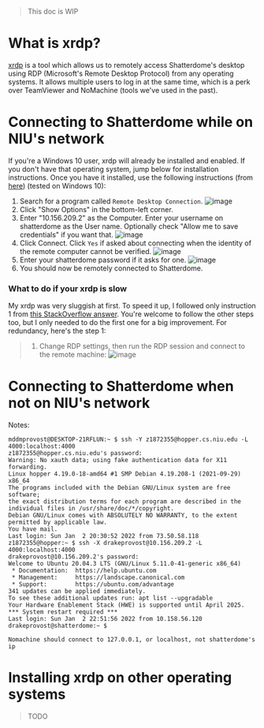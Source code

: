 > This doc is WIP

# What is xrdp?

[xrdp](http://xrdp.org/) is a tool which allows us to remotely access Shatterdome's desktop using 
RDP (Microsoft's Remote Desktop Protocol) from any operating systems. It allows multiple users to
log in at the same time, which is a perk over TeamViewer and NoMachine (tools we've used in the past).

# Connecting to Shatterdome while on NIU's network

If you're a Windows 10 user, xrdp will already be installed and enabled. If you don't have that
operating system, jump below for installation instructions. Once you have it installed, use the
following instructions (from 
[here](https://linuxconfig.org/ubuntu-20-04-remote-desktop-access-from-windows-10))
(tested on Windows 10):

1. Search for a program called `Remote Desktop Connection`.
   ![image](https://user-images.githubusercontent.com/19244666/151673679-91932c83-89af-4afb-9b17-b28f33c82374.png)
1. Click "Show Options" in the bottom-left corner.
2. Enter "10.156.209.2" as the Computer. Enter your username on shatterdome as the User name.
Optionally check "Allow me to save credentials" if you want that.
![image](https://user-images.githubusercontent.com/19244666/151673933-8900393f-3e2d-4d29-96aa-da6951433403.png)
6. Click Connect. Click `Yes` if asked about connecting when the identity of the remote computer
cannot be verified.
![image](https://user-images.githubusercontent.com/19244666/151674008-b7d67d0e-9a66-44c1-87e8-62b3be170845.png)
7. Enter your shatterdome password if it asks for one.
![image](https://user-images.githubusercontent.com/19244666/151674020-547a6ce8-ca19-479d-8bcd-0ddbd23f7efe.png)
8. You should now be remotely connected to Shatterdome.

### What to do if your xrdp is slow

My xrdp was very sluggish at first. To speed it up, I followed only instruction 1 from [this
StackOverflow answer](https://stackoverflow.com/a/45227464/13055399). You're welcome to follow the other
steps too, but I only needed to do the first one for a big improvement. For redundancy, here's the
step 1:

> 1. Change RDP settings, then run the RDP session and connect to the remote machine:
> ![image](https://user-images.githubusercontent.com/19244666/151674113-18912c81-adec-4c30-9829-361e16e9ea9d.png)

# Connecting to Shatterdome when not on NIU's network
Notes: 
```
mddmprovost@DESKTOP-21RFLUN:~ $ ssh -Y z1872355@hopper.cs.niu.edu -L 4000:localhost:4000
z1872355@hopper.cs.niu.edu's password:
Warning: No xauth data; using fake authentication data for X11 forwarding.
Linux hopper 4.19.0-18-amd64 #1 SMP Debian 4.19.208-1 (2021-09-29) x86_64
The programs included with the Debian GNU/Linux system are free software;
the exact distribution terms for each program are described in the
individual files in /usr/share/doc/*/copyright.
Debian GNU/Linux comes with ABSOLUTELY NO WARRANTY, to the extent
permitted by applicable law.
You have mail.
Last login: Sun Jan  2 20:30:52 2022 from 73.50.58.118
z1872355@hopper:~ $ ssh -X drakeprovost@10.156.209.2 -L 4000:localhost:4000
drakeprovost@10.156.209.2's password:
Welcome to Ubuntu 20.04.3 LTS (GNU/Linux 5.11.0-41-generic x86_64)
 * Documentation:  https://help.ubuntu.com
 * Management:     https://landscape.canonical.com
 * Support:        https://ubuntu.com/advantage
341 updates can be applied immediately.
To see these additional updates run: apt list --upgradable
Your Hardware Enablement Stack (HWE) is supported until April 2025.
*** System restart required ***
Last login: Sun Jan  2 22:51:56 2022 from 10.158.56.120
drakeprovost@shatterdome:~ $
```

`Nomachine should connect to 127.0.0.1, or localhost, not shatterdome's ip`

# Installing xrdp on other operating systems

> TODO
